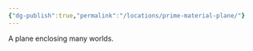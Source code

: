 ```yaml
---
{"dg-publish":true,"permalink":"/locations/prime-material-plane/"}
---
```


A plane enclosing many worlds.

